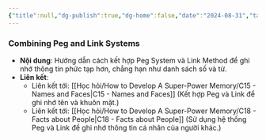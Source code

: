 ```yaml
---
{"title":null,"dg-publish":true,"dg-home":false,"date":"2024-08-31","tags":["#book","#memory","#How_to_Develop_A_Super_Power_Memory"],"Chương":"Chương7","permalink":"/hoc-hoi/how-to-develop-a-super-power-memory/c7-more-about-peg-and-link-systems/","dgPassFrontmatter":true,"noteIcon":"","updated":"2025-01-14T22:09:18.094+07:00"}
---
```


### Combining Peg and Link Systems

- **Nội dung**: Hướng dẫn cách kết hợp Peg System và Link Method để ghi nhớ thông tin phức tạp hơn, chẳng hạn như danh sách số và từ.
- **Liên kết**:
    - Liên kết tới: [[Học hỏi/How to Develop A Super-Power Memory/C15 - Names and Faces\|C15 - Names and Faces]] (Kết hợp Peg và Link để ghi nhớ tên và khuôn mặt.)
    - Liên kết tới: [[Học hỏi/How to Develop A Super-Power Memory/C18 - Facts about People\|C18 - Facts about People]] (Sử dụng hệ thống Peg và Link để ghi nhớ thông tin cá nhân của người khác.)